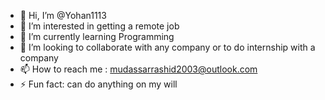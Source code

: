 - 👋 Hi, I’m @Yohan1113
- 👀 I’m interested in getting a remote job
- 🌱 I’m currently learning Programming
- 💞️ I’m looking to collaborate with any company or to do internship with a company
- 📫 How to reach me : mudassarrashid2003@outlook.com
- ⚡ Fun fact: can do anything on my will

<!---
Yohan1113/Yohan1113 is a ✨ special ✨ repository because its `README.md` (this file) appears on your GitHub profile.
You can click the Preview link to take a look at your changes.
--->
